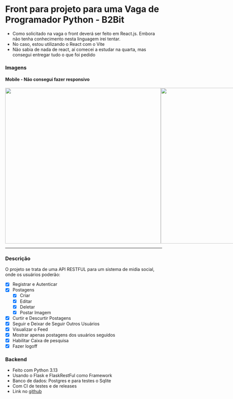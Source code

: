 # Front para projeto para uma Vaga de Programador Python - B2Bit

* Como solicitado na vaga o front deverá ser feito em React.js. Embora não tenha conhecimento nesta linguagem irei tentar.
* No caso, estou utilizando o React com o Vite
* Não sabia de nada de react, aí comecei a estudar na quarta, mas consegui entregar tudo o que foi pedido

### Imagens
#### Mobile - Não consegui fazer responsivo
<div style="display: flex;" >
    <img src="https://github.com/user-attachments/assets/6f03115f-e5b1-4424-a448-85436ac2c2f1" height="500px" />
    <img src="https://github.com/user-attachments/assets/06161251-0d14-4bd7-819f-9c0d76cb9e81" height="500px" />
    <img src="https://github.com/user-attachments/assets/69a964d9-a923-4049-b422-c908ad5193b1" height="500px" />
    <img src="https://github.com/user-attachments/assets/840c1c72-923f-49c6-8a02-58aebbe905c3" height="500px" />
</div>

---

### Descrição
O projeto se trata de uma API RESTFUL para um sistema de midia social, onde os usuários poderão:
- [x] Registrar e Autenticar
- [x] Postagens
    - [x] Criar
    - [x] Editar
    - [x] Deletar
    - [x] Postar Imagem
- [x] Curtir e Descurtir Postagens
- [x] Seguir e Deixar de Seguir Outros Usuários
- [x] Visualizar o Feed
- [x] Mostrar apenas postagens dos usuários seguidos
- [x] Habilitar Caixa de pesquisa
- [x] Fazer logoff

### Backend
* Feito com Python 3.13
* Usando o Flask e FlaskRestFul como Framework
* Banco de dados: Postgres e para testes o Sqlite
* Com CI de testes e de releases
* Link no [github](https://github.com/MarkusLuan/twitter-desafio_b2bit)
